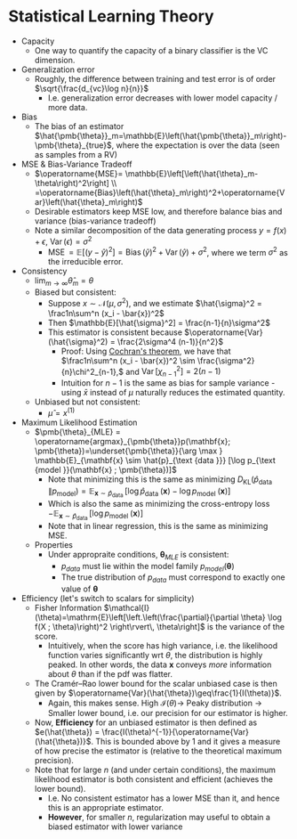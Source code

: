 # Statistical Learning Theory

* Capacity
  * One way to quantify the capacity of a binary classifier is the VC dimension.
* Generalization error
  * Roughly, the difference between training and test error is of order $\sqrt{\frac{d_{vc}\log n}{n}}$
    * I.e. generalization error decreases with lower model capacity / more data.
* Bias
  * The bias of an estimator $\hat{\pmb{\theta}}_m=\mathbb{E}\left(\hat{\pmb{\theta}}_m\right)-\pmb{\theta}_{true}$, where the expectation is over the data (seen as samples from a RV)
* MSE & Bias-Variance Tradeoff
  * $\operatorname{MSE}= \mathbb{E}\left[\left(\hat{\theta}_m-\theta\right)^2\right] \\ =\operatorname{Bias}\left(\hat{\theta}_m\right)^2+\operatorname{Var}\left(\hat{\theta}_m\right)$
  * Desirable estimators keep MSE low, and therefore balance bias and variance (bias-variance tradeoff)
  * Note a similar decomposition of the data generating process $y = f(x) + \epsilon$, $\operatorname{Var}(\epsilon) = \sigma^2$
    * $\operatorname{MSE} = \mathbb{E}[(y-\hat{y})^2] = \operatorname{Bias}(\hat{y})^2+\operatorname{Var}(\hat{y})+\sigma^2$, where we term $\sigma^2$ as the irreducible error.
* Consistency
  * $\operatorname{lim}_{m \rightarrow \infty} \hat{\theta}_m=\theta$
  * Biased but consistent: 
    * Suppose $x \sim \mathcal{N}(\mu, \sigma^2)$, and we estimate $\hat{\sigma}^2 = \frac1n\sum^n (x_i - \bar{x})^2$
    * Then $\mathbb{E}[\hat{\sigma}^2] = \frac{n-1}{n}\sigma^2$
    * This estimator is consistent because $\operatorname{Var}(\hat{\sigma}^2) = \frac{2\sigma^4 (n-1)}{n^2}$
      * Proof: Using [Cochran's theorem](https://en.wikipedia.org/wiki/Cochran%27s_theorem#Sample_mean_and_sample_variance), we have that $\frac1n\sum^n (x_i - \bar{x})^2 \sim \frac{\sigma^2}{n}\chi^2_{n-1},$ and $\operatorname{Var}[\chi^2_{n-1}] = 2(n-1)$
      * Intuition for $n-1$ is the same as bias for sample variance - using $\bar{x}$ instead of $\mu$ naturally reduces the estimated quantity.
  * Unbiased but not consistent:
    * $\hat{\mu} = x^{(1)}$
* Maximum Likelihood Estimation
  * $\pmb{\theta}_{MLE} = \operatorname{argmax}_{\pmb{\theta}}p(\mathbf{x}; \pmb{\theta})=\underset{\pmb{\theta}}{\arg \max } \mathbb{E}_{\mathbf{x} \sim \hat{p}_{\text {data }}} [\log p_{\text {model }}(\mathbf{x} ; \pmb{\theta})]$
    * Note that minimizing this is the same as minimizing $D_{\mathrm{KL}}\left(\hat{p}_{\text {data }} \| p_{\text {model}}\right)=\mathbb{E}_{\mathbf{x} \sim \hat{p}_{\text {data }}}\left[\log \hat{p}_{\text {data }}(\mathbf{x})-\log p_{\text {model }}(\mathbf{x})\right]$
    * Which is also the same as minimizing the cross-entropy loss $-\mathbb{E}_{\mathbf{x} \sim \hat{p}_{\text {data }}}\left[\log p_{\text {model }}(\mathbf{x})\right]$
    * Note that in linear regression, this is the same as minimizing MSE.
  * Properties
    * Under appropraite conditions, $\pmb{\theta}_{MLE}$ is consistent:
      * $p_{data}$ must lie within the model family $p_{model}(\pmb{\theta})$
      * The true distribution of $p_{data}$ must correspond to exactly one value of $\pmb{\theta}$
* Efficiency (let's switch to scalars for simplicity)
  * Fisher Information $\mathcal{I}(\theta)=\mathrm{E}\left[\left.\left(\frac{\partial}{\partial \theta} \log f(X ; \theta)\right)^2 \right\rvert\, \theta\right]$ is the variance of the score.
    * Intuitively, when the score has high variance, i.e. the likelihood function varies significantly wrt $\theta$, the distribution is highly peaked. In other words, the data $\mathbf{x}$ conveys _more_ information about $\theta$ than if the pdf was flatter. 
  * The Cramér–Rao lower bound for the scalar unbiased case is then given by $\operatorname{Var}(\hat{\theta})\geq\frac{1}{I(\theta)}$.
    * Again, this makes sense. High $\mathcal{I}(\theta) \rightarrow$ Peaky distribution $\rightarrow$ Smaller lower bound, i.e. our precision for our estimator is higher. 
  * Now, **Efficiency** for an unbiased estimator is then defined as $e(\hat{\theta}) = \frac{I(\theta)^{-1}}{\operatorname{Var}(\hat{\theta})}$. This is bounded above by 1 and it gives a measure of how precise the estimator is (relative to the theoretical maximum precision).
  * Note that for large $n$ (and under certain conditions), the maximum likelihood estimator is both consistent and efficient (achieves the lower bound). 
    * I.e. No consistent estimator has a lower MSE than it, and hence this is an appropriate estimator.
    * **However**, for smaller $n$, regularization may useful to obtain a biased estimator with lower variance